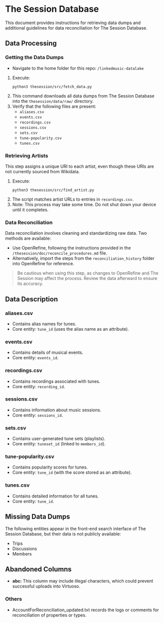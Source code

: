 # The Session Database

This document provides instructions for retrieving data dumps and additional guidelines for data reconciliation for The Session Database.

## Data Processing

### Getting the Data Dumps

- Navigate to the home folder for this repo: `/linkedmusic-datalake`
1. Execute:
    ```
    python3 thesession/src/fetch_data.py
    ```
2. This command downloads all data dumps from The Session Database into the `thesession/data/raw/` directory.
3. Verify that the following files are present:
    - `aliases.csv`
    - `events.csv`
    - `recordings.csv`
    - `sessions.csv`
    - `sets.csv`
    - `tune-popularity.csv`
    - `tunes.csv`

### Retrieving Artists

This step assigns a unique URI to each artist, even though these URIs are not currently sourced from Wikidata.

1. Execute:
    ```
    python3 thesession/src/find_artist.py
    ```
2. The script matches artist URLs to entries in `recordings.csv`.
3. Note: This process may take some time. Do not shut down your device until it completes.

### Data Reconciliation

Data reconciliation involves cleaning and standardizing raw data. Two methods are available:

- Use OpenRefine, following the instructions provided in the `/thesession/doc/reconcile_procedures.md` file.
- Alternatively, import the steps from the `reconciliation_history` folder into OpenRefine for reference.

> Be cautious when using this step, as changes to OpenRefine and The Session may affect the process. Review the data afterward to ensure its accuracy.

## Data Description

### aliases.csv
- Contains alias names for tunes.
- Core entity: `tune_id` (uses the alias name as an attribute).

### events.csv
- Contains details of musical events.
- Core entity: `events_id`.

### recordings.csv
- Contains recordings associated with tunes.
- Core entity: `recording_id`.

### sessions.csv
- Contains information about music sessions.
- Core entity: `sessions_id`.

### sets.csv
- Contains user-generated tune sets (playlists).
- Core entity: `tuneset_id` (linked to `members_id`).

### tune-popularity.csv
- Contains popularity scores for tunes.
- Core entity: `tune_id` (with the score stored as an attribute).

### tunes.csv
- Contains detailed information for all tunes.
- Core entity: `tune_id`.

## Missing Data Dumps

The following entities appear in the front-end search interface of The Session Database, but their data is not publicly available:
- Trips
- Discussions
- Members

## Abandoned Columns

- **abc:** This column may include illegal characters, which could prevent successful uploads into Virtuoso.

### Others
- AccountForReconciliation_updated.txt records the logs or comments for reconciliation of properties or types.